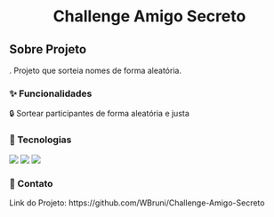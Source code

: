 <h1 align="center"> Challenge Amigo Secreto </h1>

<h2>Sobre Projeto</h2>
<p>. Projeto que sorteia nomes de forma aleatória.</p>

<h3>✨ Funcionalidades</h3>
<p>🔒 Sortear participantes de forma aleatória e justa<p></p>


<h3>🚀 Tecnologias</h3>
  <div>
    <img src="https://img.shields.io/badge/HTML-%23E34F26">
    <img src="https://img.shields.io/badge/CSS-1572B6?style=for-the-badge&logo=css3&logoColor=white">
    <img src="https://img.shields.io/badge/JavaScript-F7DF1E?style=for-the-badge&logo=javascript&logoColor=black">
  </div>
<h3>📧 Contato</h3>
<p>Link do Projeto: https://github.com/WBruni/Challenge-Amigo-Secreto</p>
